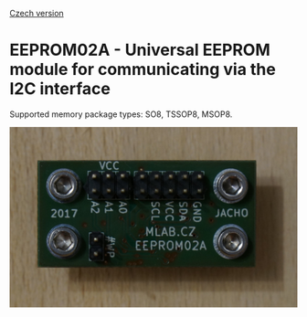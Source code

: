 
[Czech version](./README.cs.md)

# EEPROM02A - Universal EEPROM module for communicating via the I2C interface

Supported memory package types: SO8, TSSOP8, MSOP8.

![EEPROM02A](/doc/img/EEPROM02A_top_big.jpg)


